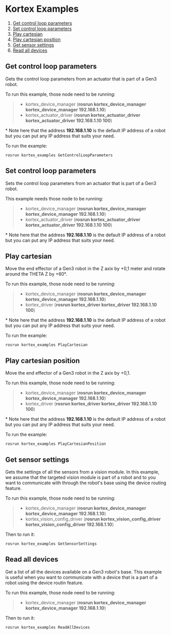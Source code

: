 <!-- 
 * Copyright (c) 2018 Kinova inc. All rights reserved.
 *
 * This software may be modified and distributed under the 
 * terms of the BSD 3-Clause license. 
 *
 * Refer to the LICENSE file for details.
 *
 * -->
# Kortex Examples

<!-- MarkdownTOC -->

1. [Get control loop parameters](#get-control-loop-parameters)
1. [Set control loop parameters](#set-control-loop-parameters)
1. [Play cartesian](#play-cartesian)
1. [Play cartesian position](#play-cartesian-position)
1. [Get sensor settings](#get-sensor-settings)
1. [Read all devices](#read-all-devices)

<!-- /MarkdownTOC -->


<a id="get-control-loop-parameters"></a>
## Get control loop parameters
<p>
Gets the control loop parameters from an actuator that is part of a Gen3 robot. 
</p>

To run this example, those node need to be running:
> - kortex\_device\_manager (**rosrun kortex\_device\_manager kortex\_device\_manager 192.168.1.10**)
> - kortex\_actuator\_driver (**rosrun kortex\_actuator\_driver kortex\_actuator\_driver 192.168.1.10 100**)

\* Note here that the address **192.168.1.10** is the default IP address of a robot but you can put any IP address that suits your need.

To run the example:

<code>rosrun kortex_examples GetControlLoopParameters</code>

<a id="set-control-loop-parameters"></a>
## Set control loop parameters
<p>
Sets the control loop parameters from an actuator that is part of a Gen3 robot. 
</p>

This example needs those node to be running:
> - kortex\_device\_manager (**rosrun kortex\_device\_manager kortex\_device\_manager 192.168.1.10**)
> - kortex\_actuator\_driver (**rosrun kortex\_actuator\_driver kortex\_actuator\_driver 192.168.1.10 100**)

\* Note here that the address **192.168.1.10** is the default IP address of a robot but you can put any IP address that suits your need.

<a id="play-cartesian"></a>
## Play cartesian
<p>
Move the end effector of a Gen3 robot in the Z axix by +0,1 meter and rotate around the THETA Z by +60°. 
</p>

To run this example, those node need to be running:
> - kortex\_device\_manager (**rosrun kortex\_device\_manager kortex\_device\_manager 192.168.1.10**)
> - kortex\_driver (**rosrun kortex\_driver kortex\_driver 192.168.1.10 100**)

\* Note here that the address **192.168.1.10** is the default IP address of a robot but you can put any IP address that suits your need.

To run the example:

<code>rosrun kortex_examples PlayCartesian</code>

<a id="play-cartesian-position"></a>
## Play cartesian position

<p>
Move the end effector of a Gen3 robot in the Z axix by +0,1. 
</p>

To run this example, those node need to be running:
> - kortex\_device\_manager (**rosrun kortex\_device\_manager kortex\_device\_manager 192.168.1.10**)
> - kortex\_driver (**rosrun kortex\_driver kortex\_driver 192.168.1.10 100**)

\* Note here that the address **192.168.1.10** is the default IP address of a robot but you can put any IP address that suits your need.

To run the example:

<code>rosrun kortex_examples PlayCartesianPosition</code>

<a id="get-sensor-settings"></a>
## Get sensor settings
<p>
	Gets the settings of all the sensors from a vision module. In this example, we assume that the targeted vision module is part of a robot and to you want to communicate with through the robot's base using the device routing feature.
</p>

To run this example, those node need to be running:
> - kortex\_device\_manager (**rosrun kortex\_device\_manager kortex\_device\_manager 192.168.1.10**)
> - kortex\_vision\_config\_driver (**rosrun kortex\_vision\_config\_driver kortex\_vision\_config\_driver 192.168.1.10**)

Then to run it:

<code>rosrun kortex_examples GetSensorSettings</code>

<a id="read-all-devices"></a>
## Read all devices
<p>
	Get a list of all the devices available on a Gen3 robot's base. This example is useful when you want to communicate with a device that is a part of a robot using the device routin feature.
</p>

To run this example, those node need to be running:
> - kortex\_device\_manager (**rosrun kortex\_device\_manager kortex\_device\_manager 192.168.1.10**)

Then to run it:

<code>rosrun kortex_examples ReadAllDevices</code>


